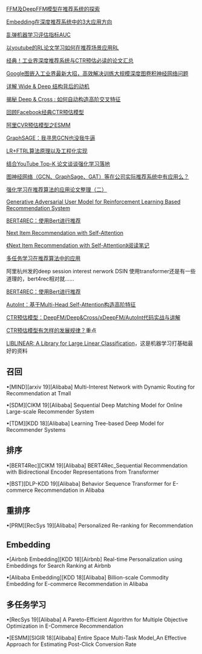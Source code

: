 [FFM及DeepFFM模型在推荐系统的探索](https://zhuanlan.zhihu.com/p/67795161)

[Embedding在深度推荐系统中的3大应用方向](https://zhuanlan.zhihu.com/p/67218758)

[乱弹机器学习评估指标AUC](https://zhuanlan.zhihu.com/p/52930683)

[以youtube的RL论文学习如何在推荐场景应用RL](https://zhuanlan.zhihu.com/p/77494496)

[经典！工业界深度推荐系统与CTR预估必读的论文汇总](https://zhuanlan.zhihu.com/p/83103245)

[Google图嵌入工业界最新大招，高效解决训练大规模深度图卷积神经网络问题](https://zhuanlan.zhihu.com/p/85950252)

[详解 Wide & Deep 结构背后的动机](https://zhuanlan.zhihu.com/p/53361519)

[揭秘 Deep & Cross : 如何自动构造高阶交叉特征](https://zhuanlan.zhihu.com/p/55234968)

[回顾Facebook经典CTR预估模型](https://zhuanlan.zhihu.com/p/57987311)

[阿里CVR预估模型之ESMM](https://zhuanlan.zhihu.com/p/57481330)

[GraphSAGE：我寻思GCN也没我牛逼](https://zhuanlan.zhihu.com/p/74242097)

[LR+FTRL算法原理以及工程化实现](https://zhuanlan.zhihu.com/p/55135954)

[结合YouTube Top-K 论文谈谈强化学习落地](https://zhuanlan.zhihu.com/p/92839767)

[图神经网络（GCN、GraphSage、GAT）等在公司实际推荐系统中有应用么？](https://www.zhihu.com/question/315872728)

[强化学习在推荐算法的应用论文整理（二）](https://zhuanlan.zhihu.com/p/77694065)

[Generative Adversarial User Model for Reinforcement Learning Based Recommendation System](http://proceedings.mlr.press/v97/chen19f/chen19f.pdf)

[BERT4REC：使用Bert进行推荐](https://zhuanlan.zhihu.com/p/97123417)

[Next Item Recommendation with Self-Attention](https://blog.csdn.net/qq_40210472/article/details/89819021)

[《Next Item Recommendation with Self-Attention》阅读笔记](http://www.rabin.tech/2019/01/11/%E3%80%8ANext-Item-Recommendation-with-Self-Attention%E3%80%8B%E9%98%85%E8%AF%BB%E7%AC%94%E8%AE%B0/)

[多任务学习在推荐算法中的应用](https://zhuanlan.zhihu.com/p/109835504)

阿里杭州发的deep session interest nerwork DSIN 使用transformer还是有一些道理的，bert4rec相对就……

[BERT4REC：使用Bert进行推荐](https://zhuanlan.zhihu.com/p/97123417)

[AutoInt：基于Multi-Head Self-Attention构造高阶特征](https://zhuanlan.zhihu.com/p/60185134)

[CTR预估模型：DeepFM/Deep&Cross/xDeepFM/AutoInt代码实战与讲解](https://zhuanlan.zhihu.com/p/109933924)

[CTR预估模型有怎样的发展规律？](https://www.zhihu.com/question/363531892/answer/1062392197)重点

[LIBLINEAR: A Library for Large Linear Classification](https://www.csie.ntu.edu.tw/~cjlin/papers/liblinear.pdf)，这是机器学习打基础最好的资料



## 召回

•[MIND][arxiv 19][Alibaba] Multi-Interest Network with Dynamic Routing for Recommendation at Tmall

•[SDM][CIKM 19][Alibaba] Sequential Deep Matching Model for Online Large-scale Recommender System

•[TDM][KDD 18][Alibaba] Learning Tree-based Deep Model for Recommender Systems

## 排序

•[BERT4Rec][CIKM 19][Alibaba] BERT4Rec_Sequential Recommendation with Bidirectional Encoder Representations from Transformer

•[BST][DLP-KDD 19][Alibaba] Behavior Sequence Transformer for E-commerce Recommendation in Alibaba

## 重排序

•[PRM][RecSys 19][Alibaba] Personalized Re-ranking for Recommendation

## Embedding

•[Airbnb Embedding][KDD 18][Airbnb] Real-time Personalization using Embeddings for Search Ranking at Airbnb

•[Alibaba Embedding][KDD 18][Alibaba] Billion-scale Commodity Embedding for E-commerce Recommendation in Alibaba

## 多任务学习

•[RecSys 19][Alibaba] A Pareto-Efficient Algorithm for Multiple Objective Optimization in E-Commerce Recommendation

•[ESMM][SIGIR 18][Alibaba] Entire Space Multi-Task Model_An Effective Approach for Estimating Post-Click Conversion Rate
